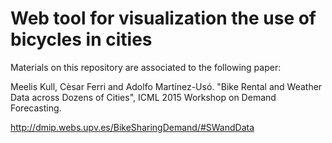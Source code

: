 # Web tool for visualization the use of bicycles in cities

Materials on this repository are associated to the following paper:

Meelis Kull, Cèsar Ferri and Adolfo Martínez-Usó. "Bike Rental and Weather Data across Dozens of Cities", ICML 2015 Workshop on Demand Forecasting. 

http://dmip.webs.upv.es/BikeSharingDemand/#SWandData

